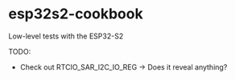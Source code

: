 # esp32s2-cookbook
Low-level tests with the ESP32-S2

TODO: 
 * Check out RTCIO_SAR_I2C_IO_REG -> Does it reveal anything?

